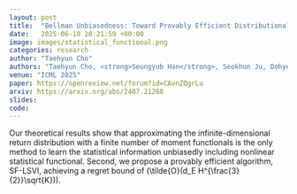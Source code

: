 ```yaml
---
layout: post
title:  "Bellman Unbiasedness: Toward Provably Efficient Distributional Reinforcement Learning with General Value Function Approximation"
date:   2025-06-10 20:21:59 +00:00
image: images/statistical_functional.png
categories: research
author: "Taehyun Cho"
authors: "Taehyun Cho, <strong>Seungyub Han</strong>, Seokhun Ju, Dohyeong Kim, Kyungjae Lee,  Jungwoo Lee"
venue: "ICML 2025"
paper: https://openreview.net/forum?id=CAvnZQgrLu
arxiv: https://arxiv.org/abs/2407.21260
slides: 
code: 
---
```

Our theoretical results show that approximating the infinite-dimensional return distribution with a finite number of moment functionals is the only method to learn the statistical information unbiasedly including nonlinear statistical functional. Second, we propose a provably efficient algorithm, SF-LSVI, achieving a regret bound of \(\tilde{O}(d_E H^{\frac{3}{2}}\sqrt{K})\).